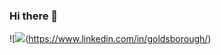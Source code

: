 ### Hi there 👋

![<img src="https://img.shields.io/badge/LinkedIn-%230077B5?style=for-the-bage&logo=LinkedIn">(https://www.linkedin.com/in/goldsborough/)

<!--
**mgoldsborough/mgoldsborough** is a ✨ _special_ ✨ repository because its `README.md` (this file) appears on your GitHub profile.

Here are some ideas to get you started:

- 🔭 I’m currently working on ...
- 🌱 I’m currently learning ...
- 👯 I’m looking to collaborate on ...
- 🤔 I’m looking for help with ...
- 💬 Ask me about ...
- 📫 How to reach me: ...
- 😄 Pronouns: ...
- ⚡ Fun fact: ...
-->
